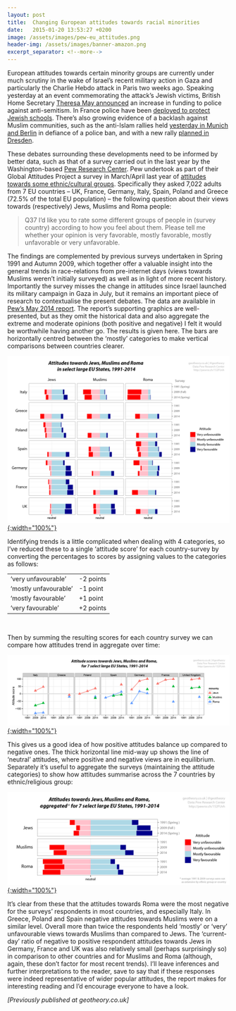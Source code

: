 ```yaml
---
layout: post
title:  Changing European attitudes towards racial minorities
date:   2015-01-20 13:53:27 +0200
image: /assets/images/pew-eu_attitudes.png
header-img: /assets/images/banner-amazon.png
excerpt_separator: <!--more-->
---
```


European attitudes towards certain minority groups are currently under much scrutiny in the wake of Israel’s recent military action in Gaza and particularly the Charlie Hebdo attack in Paris two weeks ago. Speaking yesterday at an event commemorating the attack’s Jewish victims, British Home Secretary [Theresa May announced](https://www.theguardian.com/uk-news/video/2015/jan/18/anti-semitism-uk-theresa-may-video) an increase in funding to police against anti-semitism. In France police have been [deployed to protect Jewish schools](https://www.channel4.com/news/france-anti-semitism-jews-paris-supermarket-israel). There’s also growing evidence of a backlash against Muslim communities, such as the anti-Islam rallies held [yesterday in Munich and Berlin](https://www.washingtonpost.com/video/world/europe/anti-islam-group-rallies-in-germany-despite-ban/2015/01/20/77073ac4-a042-11e4-91fc-7dff95a14458_video.html) in defiance of a police ban, and with a new rally [planned in Dresden](https://www.iol.co.za/news/world/german-anti-islam-rallies-set-to-continue-1806610#.VL5fIyusU6s).

<!--more-->

These debates surrounding these developments need to be informed by better data, such as that of a survey carried out in the last year by the Washington-based [Pew Research Center](https://www.pewresearch.org/). Pew undertook as part of their Global Attitudes Project a survey in March/April last year of [attitudes towards some ethnic/cultural groups](https://www.pewresearch.org/global/2014/05/12/chapter-4-views-of-roma-muslims-jews/). Specifically they asked 7,022 adults from 7 EU countries – UK, France, Germany, Italy, Spain, Poland and Greece (72.5% of the total EU population) – the following question about their views towards (respectively) Jews, Muslims and Roma people:

> Q37 I’d like you to rate some different groups of people in (survey country) according to how you
> feel about them. Please tell me whether your opinion is very favorable, mostly favorable, mostly
> unfavorable or very unfavorable.

The findings are complemented by previous surveys undertaken in Spring 1991 and Autumn 2009, which together offer a valuable insight into the general trends in race-relations from pre-internet days (views towards Muslims weren’t initially surveyed) as well as in light of more recent history. Importantly the survey misses the change in attitudes since Israel launched its military campaign in Gaza in July, but it remains an important piece of research to contextualise the present debates. The data are available in [Pew’s May 2014 report](https://www.pewresearch.org/wp-content/uploads/sites/2/2014/05/2014-05-12_Pew-Global-Attitudes-European-Union.pdf). The report’s supporting graphics are well-presented, but as they omit the historical data and also aggregate the extreme and moderate opinions (both positive and negative) I felt it would be worthwhile having another go. The results is given here. The bars are horizontally centred between the ‘mostly’ categories to make vertical comparisons between countries clearer.

[ ![Pew: raw data on EU attitudes to ethnic/religious minorities](/assets/images/pew-eu_attitudes.png){:width="100%"} ](/assets/images/pew-eu_attitudes.png)

Identifying trends is a little complicated when dealing with 4 categories, so I’ve reduced these to a single ‘attitude score’ for each country-survey by converting the percentages to scores by assigning values to the categories as follows: 

|  |  |
|------|-------|
| ‘very unfavourable’  | -2 points |
| ‘mostly unfavourable’  | -1 point |
| ‘mostly favourable’ | +1 point |
| ‘very favourable’ | +2 points |

&nbsp;

Then by summing the resulting scores for each country survey we can compare how attitudes trend in aggregate over time:

[ ![Pew: trends in EU attitudes](/assets/images/pew-aggregate_lines.png){:width="100%"} ](/assets/images/pew-aggregate_lines.png)

This gives us a good idea of how positive attitudes balance up compared to negative ones. The thick horizontal line mid-way up shows the line of ‘neutral’ attitudes, where positive and negative views are in equilibrium. Separately it’s useful to aggregate the surveys (maintaining the attitude categories) to show how attitudes summarise across the 7 countries by ethnic/religious group:

[ ![Pew: aggregate EU attitudes](/assets/images/pew-eu_attitudes_aggregate.png){:width="100%"} ](/assets/images/pew-eu_attitudes_aggregate.png)

It’s clear from these that the attitudes towards Roma were the most negative for the surveys’ respondents in most countries, and especially Italy. In Greece, Poland and Spain negative attitudes towards Muslims were on a similar level. Overall more than twice the respondents held ‘mostly’ or ‘very’ unfavourable views towards Muslims than compared to Jews. The ‘current-day’ ratio of negative to positive respondent attitudes towards Jews in Germany, France and UK was also relatively small (perhaps surprisingly so) in comparison to other countries and for Muslims and Roma (although, again, these don’t factor for most recent trends). I’ll leave inferences and further interpretations to the reader, save to say that if these responses were indeed representative of wider popular attitudes, the report makes for interesting reading and I’d encourage everyone to have a look.

_[Previously published at geotheory.co.uk]_
